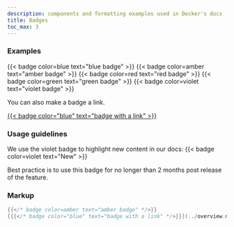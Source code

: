 ```yaml
---
description: components and formatting examples used in Docker's docs
title: Badges
toc_max: 3
---
```


### Examples

{{< badge color=blue text="blue badge" >}}
{{< badge color=amber text="amber badge" >}}
{{< badge color=red text="red badge" >}}
{{< badge color=green text="green badge" >}}
{{< badge color=violet text="violet badge" >}}

You can also make a badge a link.

[{{< badge color="blue" text="badge with a link" >}}](../_index.md)

### Usage guidelines

We use the violet badge to highlight new content in our docs: {{< badge color=violet text="New" >}} 

Best practice is to use this badge for no longer than 2 months post release of the feature.

### Markup

```go
{{</* badge color=amber text="amber badge" */>}}
[{{</* badge color="blue" text="badge with a link" */>}}](../overview.md)
```
